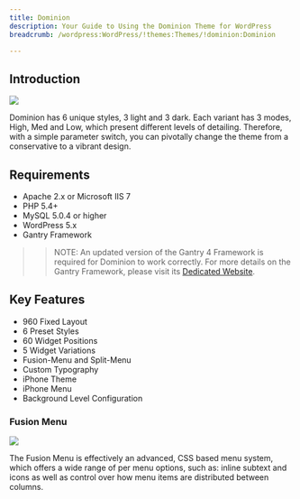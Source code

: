 ```yaml
---
title: Dominion
description: Your Guide to Using the Dominion Theme for WordPress
breadcrumb: /wordpress:WordPress/!themes:Themes/!dominion:Dominion

---
```


Introduction
-----

![][dominion]

Dominion has 6 unique styles, 3 light and 3 dark. Each variant has 3 modes, High, Med and Low, which present different levels of detailing. Therefore, with a simple parameter switch, you can pivotally change the theme from a conservative to a vibrant design.

Requirements
-----

* Apache 2.x or Microsoft IIS 7
* PHP 5.4+
* MySQL 5.0.4 or higher
* WordPress 5.x
* Gantry Framework

>> NOTE: An updated version of the Gantry 4 Framework is required for Dominion to work correctly. For more details on the Gantry Framework, please visit its [Dedicated Website][gantry].

Key Features
-----

* 960 Fixed Layout
* 6 Preset Styles
* 60 Widget Positions
* 5 Widget Variations
* Fusion-Menu and Split-Menu
* Custom Typography
* iPhone Theme
* iPhone Menu
* Background Level Configuration

### Fusion Menu

![][fusion]

The Fusion Menu is effectively an advanced, CSS based menu system, which offers a wide range of per menu options, such as: inline subtext and icons as well as control over how menu items are distributed between columns.

[gantry]: http://gantry.org/
[gantry_install]: ../../start/gantry.md
[dominion]: assets/dominion.jpeg
[fusion]: assets/fusion.jpg
[widgetstyle]: assets/widgetstyle.jpg
[bootstrap]: http://twitter.github.com/bootstrap/
